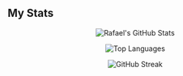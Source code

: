 ## My Stats

<div align="center">

![Rafael's GitHub Stats](https://github-readme-stats.vercel.app/api?username=RodriguezRafaelC&show_icons=true&theme=tokyonight&count_private=true)

![Top Languages](https://github-readme-stats.vercel.app/api/top-langs/?username=RodriguezRafaelC&layout=compact&theme=tokyonight)

![GitHub Streak](https://github-readme-streak-stats.herokuapp.com/?user=RodriguezRafaelC&theme=tokyonight&hide_border=true)

</div>
